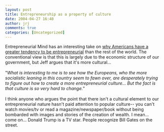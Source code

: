```yaml
---
layout: post
title: Entrepreneurship as a property of culture
date: 2004-04-27 16:40
author: jrj
comments: true
categories: [Uncategorized]
---
```

Entrepreneurial Mind has an interesting take on <a href="http://forum.belmont.edu/cornwall/archives/000774.html" target="_blank">why Americans have a greater tendency to be entrepreneurial</a> than the rest of the world. The conventional view is that this is largely due to the economic structure of our government, but Jeff argues that it's more cultural...<br /><br />"*What is interesting to me is to see how the Europeans, who the more socialistic leaning in this country seem to fawn over, are desperately trying to figure out how to create a more entrepreneurial culture... But the fact is that culture is so very hard to change.*"<br /><br />I think anyone who argues the point that there isn't a cultural element to our entrepreneurial nature hasn't paid attention to popular culture-- you can't watch movies/tv or read a magazine/newspaper/book without being bombarded with images and stories of the creation of wealth. I mean... come on... Donald Trump is a TV star. People recognize Bill Gates on the street.
